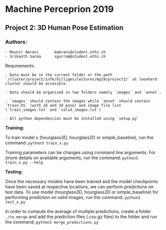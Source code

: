 # Machine Perceprion 2019
## Project 2: 3D Human Pose Estimation

### Authors:
	- Mounir Amrani       mamrani@student.ethz.ch
	- Srikanth Sarma      sgurram@student.ethz.ch

Requirements:

	- Data must be in the current folder or the path `/cluster/project/infk/hilliges/lectures/mp19/project2/` at leonhard cluster should be accesible.

	- Data should be organized in two folders namely `images` and `annot`.

	- `images` should contain the images while `annot` should contain `train.h5` (with 2d and 3d pose) and image file list (`train_images.txt` and `valid_images.txt`)

	- All python dependencies must be installed using `setup.py`

**Training:**

To train model x (hourglass3D, hourglass2D or simple_baseline), run the command:
	`python3 train_x.py`

Training parameters can be changes using command line arguments. For (more details on available arguments, run the command:
	`python3 train_x.py --help`

**Testing:**

Once the necessary models have been trained and the model checkpoints have been saved at respective locations, we can perform predictions on test data.
To use model (hourglass3D, hourglass2D or simple_baseline) for performing prediction on valid images, run the command:
	`python3 test_x.py`

In order to compute the average of multiple predictions, create a folder `./to_merge` and add the prediction files (.csv.gz files) to the folder and run the command;
	`python3 merge_predictions.py`